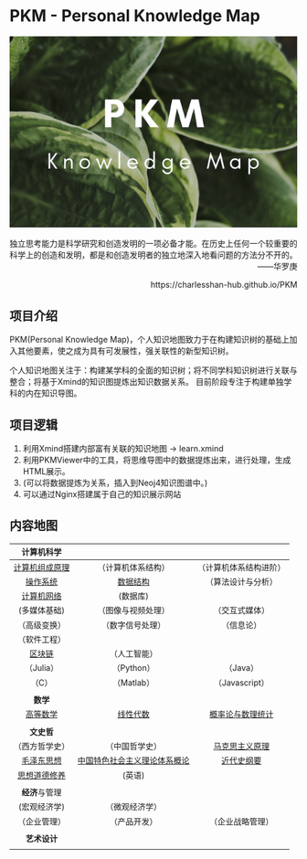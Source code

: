 # PKM - Personal Knowledge Map  
![image text](./resources/title_small.png)



<p align="right">独立思考能力是科学研究和创造发明的一项必备才能。在历史上任何一个较重要的科学上的创造和发明，都是和创造发明者的独立地深入地看问题的方法分不开的。——华罗庚</p>

<p align="right">https://charlesshan-hub.github.io/PKM</p>

## 项目介绍  

PKM(Personal Knowledge Map)，个人知识地图致力于在构建知识树的基础上加入其他要素，使之成为具有可发展性，强关联性的新型知识树。  

个人知识地图关注于：构建某学科的全面的知识树；将不同学科知识树进行关联与整合；将基于Xmind的知识图提炼出知识数据关系。  目前阶段专注于构建单独学科的内在知识导图。

## 项目逻辑

1. 利用Xmind搭建内部富有关联的知识地图 -> learn.xmind
2. 利用PKMViewer中的工具，将思维导图中的数据提炼出来，进行处理，生成HTML展示。
3. (可以将数据提炼为关系，插入到Neoj4知识图谱中。)
4. 可以通过Nginx搭建属于自己的知识展示网站

## 内容地图

|                        **计算机科学**                        |                                                              |                                                              |
| :----------------------------------------------------------: | :----------------------------------------------------------: | :----------------------------------------------------------: |
| [计算机组成原理](./KnowledgeMap/计算机科学/计算机组成原理/README.md) |                      （计算机体系结构）                      |                    （计算机体系结构进阶）                    |
|   [操作系统](./KnowledgeMap/计算机科学/操作系统/README.md)   |   [数据结构](./KnowledgeMap/计算机科学/数据结构/README.md)   |                      （算法设计与分析）                      |
| [计算机网络](./KnowledgeMap/计算机科学/计算机网络/README.md) |                           (数据库)                           |                                                              |
|                         (多媒体基础)                         |                      （图像与视频处理）                      |                        （交互式媒体）                        |
|                         （高级变换）                         |                       （数字信号处理）                       |                          （信息论）                          |
|                         （软件工程）                         |                                                              |                                                              |
|     [区块链](./KnowledgeMap/计算机科学/区块链/README.md)     |                         （人工智能）                         |                                                              |
|                          （Julia）                           |                          （Python）                          |                           （Java）                           |
|                            （C）                             |                          （Matlab）                          |                        （Javascript）                        |
|                                                              |                                                              |                                                              |
|                           **数学**                           |                                                              |                                                              |
|      [高等数学](./KnowledgeMap/数学/高等数学/README.md)      |      [线性代数](./KnowledgeMap/数学/线性代数/README.md)      | [概率论与数理统计](./KnowledgeMap/数学/概率论与数理统计/README.md) |
|                                                              |                                                              |                                                              |
|                          **文史哲**                          |                                                              |                                                              |
|                        （西方哲学史）                        |                        （中国哲学史）                        | [马克思主义原理](./KnowledgeMap/文史哲/马克思主义原理/README.md) |
| [毛泽东思想](./KnowledgeMap/文史哲/毛泽东思想和中国特色社会主义理论体系概论/README.md) | [中国特色社会主义理论体系概论](./KnowledgeMap/文史哲/毛泽东思想和中国特色社会主义理论体系概论/README.md) |   [近代史纲要](./KnowledgeMap/文史哲/近代史纲要/README.md)   |
| [思想道德修养](./KnowledgeMap/文史哲/思想道德修养/README.md) |                            (英语)                            |                                                              |
|                                                              |                                                              |                                                              |
|                        **经济**与管理                        |                                                              |                                                              |
|                         (宏观经济学)                         |                        （微观经济学）                        |                                                              |
|                         （企业管理）                         |                         （产品开发）                         |                       （企业战略管理）                       |
|                                                              |                                                              |                                                              |
|                         **艺术设计**                         |                                                              |                                                              |
|                                                              |                                                              |                                                              |


